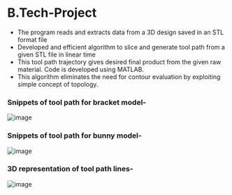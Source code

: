 # B.Tech-Project
<ul>
  <li>The program reads and extracts data from a 3D design saved in an STL format file</li>
  <li>Developed and efficient algorithm to slice and generate tool path from a given STL file in linear time</li>
  <li>This tool path trajectory gives desired final product from the given raw material. Code is developed using MATLAB.</li>
  <li>This algorithm eliminates the need for contour evaluation by exploiting simple concept of topology.</li>
</ul>

### Snippets of tool path for bracket model-

![image](https://user-images.githubusercontent.com/67185267/197704233-2aab0755-03c4-40f6-a364-3af29f0fa01a.png)

### Snippets of tool path for bunny model-

![image](https://user-images.githubusercontent.com/67185267/197702079-0ed3aeb5-e21d-4ff5-9a6d-a4b90f8cd2fc.png)

### 3D representation of tool path lines-
![image](https://user-images.githubusercontent.com/67185267/197702337-e57f3a27-b7bd-427f-a717-753e29ceb709.png)
